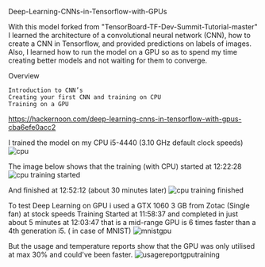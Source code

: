 Deep-Learning-CNNs-in-Tensorflow-with-GPUs

With this model forked from "TensorBoard-TF-Dev-Summit-Tutorial-master" I learned the architecture of a convolutional neural network (CNN), how to create a CNN in Tensorflow, and provided predictions on labels of images. Also, I learned how to run the model on a GPU so as to spend my time creating better models and not waiting for them to converge.

Overview

    Introduction to CNN’s
    Creating your first CNN and training on CPU
    Training on a GPU
    
https://hackernoon.com/deep-learning-cnns-in-tensorflow-with-gpus-cba6efe0acc2

I trained the model on my CPU i5-4440 (3.10 GHz default clock speeds)
![cpu](https://user-images.githubusercontent.com/24354945/31680579-620d5dfe-b392-11e7-8d58-4a3f1ebbb48f.PNG)

The image below shows that the training (with CPU) started at 12:22:28
![cpu training started](https://user-images.githubusercontent.com/24354945/31680578-61cb6ae8-b392-11e7-90c5-a0a2f323e113.PNG)

And finished at 12:52:12 (about 30 minutes later)
![cpu training finished](https://user-images.githubusercontent.com/24354945/31680577-6156aba4-b392-11e7-86f6-6e9f330fc494.PNG)

To test Deep Learning on GPU i used a GTX 1060 3 GB from Zotac (Single fan) at stock speeds
Training Started at 11:58:37 and completed in just about 5 minutes at 12:03:47
that is a mid-range GPU is 6 times faster than a 4th generation i5. ( in case of MNIST)
![mnistgpu](https://user-images.githubusercontent.com/24354945/31680580-6256b85a-b392-11e7-834f-a199d29ffa8b.PNG)

But the usage and temperature reports show that the GPU was only utilised at max 30% and could've been faster.
![usagereportgputraining](https://user-images.githubusercontent.com/24354945/31680582-629dac92-b392-11e7-8c8f-e6a1cd1c7251.PNG)
